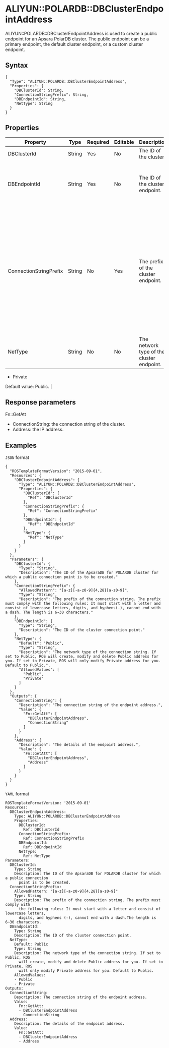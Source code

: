 # ALIYUN::POLARDB::DBClusterEndpointAddress

ALIYUN::POLARDB::DBClusterEndpointAddress is used to create a public endpoint for an Apsara PolarDB cluster. The public endpoint can be a primary endpoint, the default cluster endpoint, or a custom cluster endpoint.

## Syntax

```
{
  "Type": "ALIYUN::POLARDB::DBClusterEndpointAddress",
  "Properties": {
    "DBClusterId": String,
    "ConnectionStringPrefix": String,
    "DBEndpointId": String,
    "NetType": String
  }
}
```

## Properties

|Property|Type|Required|Editable|Description|Constraint|
|--------|----|--------|--------|-----------|----------|
|DBClusterId|String|Yes|No|The ID of the cluster.|None.|
|DBEndpointId|String|Yes|No|The ID of the cluster endpoint.|You can call the operation to query the ID of the cluster endpoint. |
|ConnectionStringPrefix|String|No|Yes|The prefix of the cluster endpoint.|The prefix must be more than six characters in length, and can contain lowercase letters, digits, and hyphens \(-\). It must start with a letter and cannot end with a hyphen \(-\).|
|NetType|String|No|No|The network type of the cluster endpoint.|Valid values:-   Public
-   Private

Default value: Public. |

## Response parameters

Fn::GetAtt

-   ConnectionString: the connection string of the cluster.
-   Address: the IP address.

## Examples

`JSON` format

```
{
  "ROSTemplateFormatVersion": "2015-09-01",
  "Resources": {
    "DBClusterEndpointAddress": {
      "Type": "ALIYUN::POLARDB::DBClusterEndpointAddress",
      "Properties": {
        "DBClusterId": {
          "Ref": "DBClusterId"
        },
        "ConnectionStringPrefix": {
          "Ref": "ConnectionStringPrefix"
        },
        "DBEndpointId": {
          "Ref": "DBEndpointId"
        },
        "NetType": {
          "Ref": "NetType"
        }
      }
    }
  },
  "Parameters": {
    "DBClusterId": {
      "Type": "String",
      "Description": "The ID of the ApsaraDB for POLARDB cluster for which a public connection point is to be created."
    },
    "ConnectionStringPrefix": {
      "AllowedPattern": "[a-z][-a-z0-9]{4,28}[a-z0-9]",
      "Type": "String",
      "Description": "The prefix of the connection string. The prefix must comply with the following rules: It must start with a letter and consist of lowercase letters, digits, and hyphens(-), cannot end with a dash. The length is 6~30 characters."
    },
    "DBEndpointId": {
      "Type": "String",
      "Description": "The ID of the cluster connection point."
    },
    "NetType": {
      "Default": "Public",
      "Type": "String",
      "Description": "The network type of the connection string. If set to Public, ROS will create, modify and delete Public address for you. If set to Private, ROS will only modify Private address for you. Default to Public.",
      "AllowedValues": [
        "Public",
        "Private"
      ]
    }
  },
  "Outputs": {
    "ConnectionString": {
      "Description": "The connection string of the endpoint address.",
      "Value": {
        "Fn::GetAtt": [
          "DBClusterEndpointAddress",
          "ConnectionString"
        ]
      }
    },
    "Address": {
      "Description": "The details of the endpoint address.",
      "Value": {
        "Fn::GetAtt": [
          "DBClusterEndpointAddress",
          "Address"
        ]
      }
    }
  }
}
```

`YAML` format

```
ROSTemplateFormatVersion: '2015-09-01'
Resources:
  DBClusterEndpointAddress:
    Type: ALIYUN::POLARDB::DBClusterEndpointAddress
    Properties:
      DBClusterId:
        Ref: DBClusterId
      ConnectionStringPrefix:
        Ref: ConnectionStringPrefix
      DBEndpointId:
        Ref: DBEndpointId
      NetType:
        Ref: NetType
Parameters:
  DBClusterId:
    Type: String
    Description: The ID of the ApsaraDB for POLARDB cluster for which a public connection
      point is to be created.
  ConnectionStringPrefix:
    AllowedPattern: "[a-z][-a-z0-9]{4,28}[a-z0-9]"
    Type: String
    Description: The prefix of the connection string. The prefix must comply with
      the following rules: It must start with a letter and consist of lowercase letters,
      digits, and hyphens (-), cannot end with a dash.The length is 6~30 characters.
  DBEndpointId:
    Type: String
    Description: The ID of the cluster connection point.
  NetType:
    Default: Public
    Type: String
    Description: The network type of the connection string. If set to Public, ROS
      will create, modify and delete Public address for you. If set to Private, ROS
      will only modify Private address for you. Default to Public.
    AllowedValues:
    - Public
    - Private
Outputs:
  ConnectionString:
    Description: The connection string of the endpoint address.
    Value:
      Fn::GetAtt:
      - DBClusterEndpointAddress
      - ConnectionString
  Address:
    Description: The details of the endpoint address.
    Value:
      Fn::GetAtt:
      - DBClusterEndpointAddress
      - Address
```

